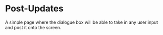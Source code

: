 # Post-Updates
A simple page where the dialogue box will be able to take in any user input and post it onto the screen. 
